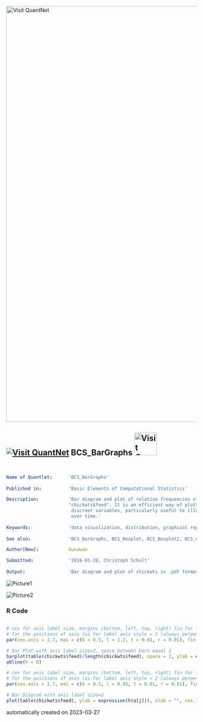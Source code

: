 [<img src="https://github.com/QuantLet/Styleguide-and-FAQ/blob/master/pictures/banner.png" width="1100" alt="Visit QuantNet">](http://quantlet.de/)

## [<img src="https://github.com/QuantLet/Styleguide-and-FAQ/blob/master/pictures/qloqo.png" alt="Visit QuantNet">](http://quantlet.de/) **BCS_BarGraphs** [<img src="https://github.com/QuantLet/Styleguide-and-FAQ/blob/master/pictures/QN2.png" width="60" alt="Visit QuantNet 2.0">](http://quantlet.de/)

```yaml


Name of Quantlet:      'BCS_BarGraphs'
 
Published in:          'Basic Elements of Computational Statistics'

Description:           'Bar diagram and plot of relative frequencies of the R data subset
                       "chickwts$feed". It is an efficient way of plotting the frequencies of
                        discreet variables, particularly useful to illustrate the behaviour (variation)
                        over time.'
  
Keywords:              'data visualization, distribution, graphical representation, plot, visualization'
     
See also:              'BCS_BarGraphs, BCS_Boxplot, BCS_Boxplot2, BCS_ecdf, BCS_hist1, BCS_hist2'

Author[New]:           Gunawan

Submitted:             '2016-01-28, Christoph Schult'
     
Output:                'Bar diagram and plot of chickwts in .pdf format.'


```

![Picture1](BCS_BarGraphs1.png)

![Picture2](BCS_BarGraphs2.png)

### R Code
```r

# cex for axis label size, margins (bottom, left, top, right) fin for figure dimension region (width and height), mgp
# for the positions of axis las for label axis style = 2 (always perpendicular to the axis)
par(cex.axis = 1.7, mai = c(b = 0.5, l = 1.2, t = 0.01, r = 0.01), fin = c(w = 5.5, h = 3.5), mgp = c(4, 0.8, 0), las = 2)

# Bar Plot with axis label size=2, space between bars equal 2
barplot(table(chickwts$feed)/length(chickwts$feed), space = 2, ylab = expression(h(a[j])), xlab = "", cex.lab = 2)
abline(h = 0)

# cex for axis label size, margins (bottom, left, top, right) fin for figure dimension region (width and height), mgp
# for the positions of axis las for label axis style = 2 (always perpendicular to the axis)
par(cex.axis = 1.7, mai = c(b = 0.5, l = 0.95, t = 0.01, r = 0.01), fin = c(w = 5, h = 3), mgp = c(2.8, 0.8, 0), las = 2)

# Bar Diagram with axis label size=2
plot(table(chickwts$feed), ylab = expression(h(a[j])), xlab = "", cex.lab = 2)

```

automatically created on 2023-03-27
